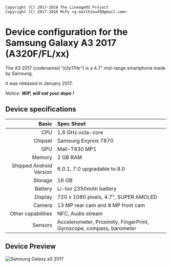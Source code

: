 ```
Copyright (C) 2017-2018 The LineageOS Project
Copyright (C) 2017-2018 McFy <g.matthieu49@gmail.com>
```

Device configuration for the Samsung Galaxy A3 2017 (A320F/FL/xx)
=================================================================


The A3 2017 (codenamed _"a3y17lte"_) is a 4.7" mid-range smartphone made by Samsung.

It was released in January 2017.

_Notice: **WIP, will eat your dope !**_

## Device specifications ## 

Basic   | Spec Sheet
-------:|:-------------------------
CPU     | 1,6 GHz octa-core
Chipset | Samsung Exynos 7870
GPU     | Mali-T830 MP1
Memory  | 2 GB RAM
Shipped Android Version | 6.0.1, 7.0 upgradable to 8.0
Storage | 16 GB
Battery | Li-Ion 2350mAh battery
Display | 720 x 1080 pixels, 4.7", SUPER AMOLED 
Camera  | 13 MP rear cam and 8 MP front cam
Other capabilities | NFC, Audio stream
Sensors | Accelerometer, Proximity, FingerPrint, Gyroscope, compass, barometer

## Device Preview

![Samsung Galaxy a3 2017](https://static.dealbuzz.fr/2017/08/global-mkt-galaxy-a3-Black_Front_Side_Back_Configurator.png "A3 2017 in black")

